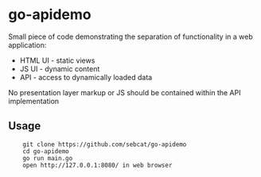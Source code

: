 # go-apidemo

Small piece of code demonstrating the separation of functionality in a web application:

+ HTML UI - static views
+ JS UI - dynamic content
+ API - access to dynamically loaded data

No presentation layer markup or JS should be contained within the API implementation

## Usage

````
    git clone https://github.com/sebcat/go-apidemo
    cd go-apidemo
    go run main.go
    open http://127.0.0.1:8080/ in web browser
````
